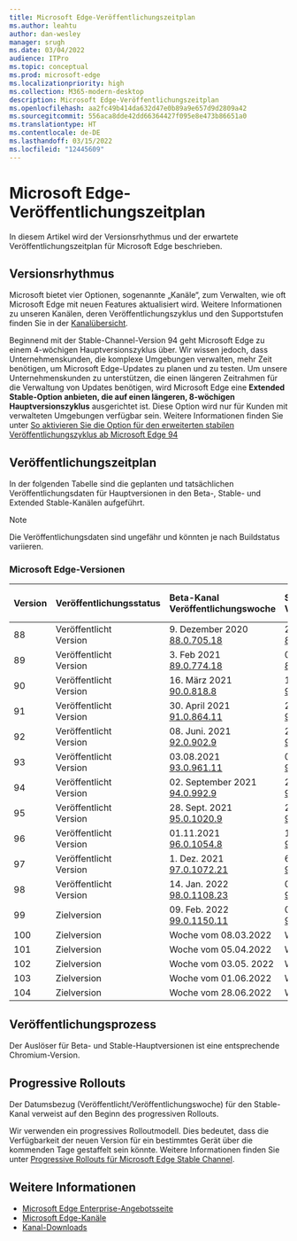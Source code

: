 ```yaml
---
title: Microsoft Edge-Veröffentlichungszeitplan
ms.author: leahtu
author: dan-wesley
manager: srugh
ms.date: 03/04/2022
audience: ITPro
ms.topic: conceptual
ms.prod: microsoft-edge
ms.localizationpriority: high
ms.collection: M365-modern-desktop
description: Microsoft Edge-Veröffentlichungszeitplan
ms.openlocfilehash: aa2fc49b414da632d47e0b89a9e657d9d2809a42
ms.sourcegitcommit: 556aca8dde42dd66364427f095e8e473b86651a0
ms.translationtype: HT
ms.contentlocale: de-DE
ms.lasthandoff: 03/15/2022
ms.locfileid: "12445609"
---
```

# <a name="microsoft-edge-release-schedule"></a>Microsoft Edge-Veröffentlichungszeitplan

In diesem Artikel wird der Versionsrhythmus und der erwartete Veröffentlichungszeitplan für Microsoft Edge beschrieben.

## <a name="release-cadence"></a>Versionsrhythmus

Microsoft bietet vier Optionen, sogenannte „Kanäle“, zum Verwalten, wie oft Microsoft Edge mit neuen Features aktualisiert wird. Weitere Informationen zu unseren Kanälen, deren Veröffentlichungszyklus und den Supportstufen finden Sie in der [Kanalübersicht](./microsoft-edge-channels.md#channel-overview).

Beginnend mit der Stable-Channel-Version 94 geht Microsoft Edge zu einem 4-wöchigen Hauptversionszyklus über. Wir wissen jedoch, dass Unternehmenskunden, die komplexe Umgebungen verwalten, mehr Zeit benötigen, um Microsoft Edge-Updates zu planen und zu testen. Um unsere Unternehmenskunden zu unterstützen, die einen längeren Zeitrahmen für die Verwaltung von Updates benötigen, wird Microsoft Edge eine **Extended Stable-Option anbieten, die auf einen längeren, 8-wöchigen Hauptversionszyklus** ausgerichtet ist. Diese Option wird nur für Kunden mit verwalteten Umgebungen verfügbar sein. Weitere Informationen finden Sie unter [So aktivieren Sie die Option für den erweiterten stabilen Veröffentlichungszyklus ab Microsoft Edge 94](https://blogs.windows.com/msedgedev/2021/07/15/opt-in-extended-stable-release-cycle/)

## <a name="release-schedule"></a>Veröffentlichungszeitplan

In der folgenden Tabelle sind die geplanten und tatsächlichen Veröffentlichungsdaten für Hauptversionen in den Beta-, Stable- und Extended Stable-Kanälen aufgeführt.

> [!NOTE]
> Die Veröffentlichungsdaten sind ungefähr und könnten je nach Buildstatus variieren.

### <a name="microsoft-edge-releases"></a>Microsoft Edge-Versionen

| Version | Veröffentlichungsstatus | Beta-Kanal<br>Veröffentlichungswoche | Stable-Kanal<br>Veröffentlichungswoche | Erweiterter Stable-Kanal<br>Veröffentlichungswoche |
|:-----|:-----|:-----|:-----|:-----|
| 88 | Veröffentlicht<br>Version | 9. Dezember 2020<br>[88.0.705.18](/deployedge/microsoft-edge-relnote-archive-beta-channel#version-88070518-december-9) | 21. Januar 2021<br>[88.0.705.50](/deployedge/microsoft-edge-relnote-archive-stable-channel#version-88070550-january-21)|  |
| 89 | Veröffentlicht<br>Version | 3. Feb 2021<br>[89.0.774.18](/deployedge/microsoft-edge-relnote-archive-beta-channel#version-89077418-february-3) | 08.03.2021<br>[89.0.774.48](/deployedge/microsoft-edge-relnote-archive-stable-channel#version-89077448-march-8) |  |
| 90 | Veröffentlicht<br>Version | 16. März 2021<br>[90.0.818.8](/deployedge/microsoft-edge-relnote-archive-beta-channel#version-9008188-march-16)  | 15. April 2021<BR>[90.0.818.39](/deployedge/microsoft-edge-relnote-archive-stable-channel#version-90081839-april-15) |  |
| 91 | Veröffentlicht<br>Version | 30. April 2021<br>[91.0.864.11](/deployedge/microsoft-edge-relnote-archive-beta-channel#version-91086411-april-30) | 27. Mai 2021<BR>[91.0.864.37](/deployedge/microsoft-edge-relnote-archive-stable-channel#version-91086437-may-27) |  |
| 92 | Veröffentlicht<br>Version | 08. Juni. 2021<br>[92.0.902.9](/deployedge/microsoft-edge-relnote-archive-beta-channel#version-9209029-june-08) | 22. Juli 2021<BR>[92.0.902.55](/deployedge/microsoft-edge-relnote-archive-stable-channel#version-92090255-july-22) |  |
| 93 | Veröffentlicht<br>Version | 03.08.2021<br>[93.0.961.11](/deployedge/microsoft-edge-relnote-beta-channel#version-93096111-August-03) | 02. September 2021<BR>[93.0.961.38](/deployedge/microsoft-edge-relnote-archive-stable-channel#version-93096138-September-02) |  |
| 94 | Veröffentlicht<br>Version | 02. September 2021<br>[94.0.992.9](/deployedge/microsoft-edge-relnote-archive-beta-channel#version-9409929-September-02) | 24. September 2021<BR>[94.0.992.31](/deployedge/microsoft-edge-relnote-archive-stable-channel#version-94099231-September-24) | 24. September 2021<BR>[94.0.992.31](/deployedge/microsoft-edge-relnote-archive-stable-channel#version-94099231-September-24) |
| 95 | Veröffentlicht<br>Version | 28. Sept. 2021<br>[95.0.1020.9](/deployedge/microsoft-edge-relnote-archive-beta-channel#version-95010209-September-28) | 21.10.2021<br>[95.0.1020.30](/deployedge/microsoft-edge-relnote-archive-stable-channel#version-950102030-october-21) | Nicht zutreffend |
| 96 | Veröffentlicht<br>Version  | 01.11.2021<br>[96.0.1054.8](/DeployEdge/microsoft-edge-relnote-archive-beta-channel?branch=pr-en-us-1163#version-96010548-november-1) | 19. Nov. 2021<br>[96.0.1054.29](/deployedge/microsoft-edge-relnote-archive-stable-channel#version-960105429-november-19) | 19. Nov. 2021<br>[96.0.1054.29](/deployedge/microsoft-edge-relnote-archive-stable-channel#version-960105429-november-19) |
| 97 | Veröffentlicht<br>Version | 1. Dez. 2021<br>[97.0.1072.21](/deployedge/microsoft-edge-relnote-archive-beta-channel#version-970107221-december-1) | 6. Jan. 2022<br>[97.0.1072.55](/deployedge/microsoft-edge-relnote-stable-channel#version-970107255-january-6)| Nicht zutreffend  |
| 98 | Veröffentlicht<br>Version | 14. Jan. 2022<br>[98.0.1108.23](/deployedge/microsoft-edge-relnote-archive-beta-channel#version-980110823-january-14) | 03. Feb. 2022<br>[98.0.1108.43](/deployedge/microsoft-edge-relnote-stable-channel?branch=pr-en-us-1449#version-980110843-february-3) | 03. Feb. 2022<br>[98.0.1108.43](/deployedge/microsoft-edge-relnote-stable-channel?branch=pr-en-us-1449#version-980110843-february-3) |
| 99 | Zielversion | 09. Feb. 2022<br>[99.0.1150.11](/deployedge/microsoft-edge-relnote-beta-channel#version-990115011-february-9) | 03. Mrz 2022<br>[99.0.1150.30](/deployedge/microsoft-edge-relnote-stable-channel#version-990115030-march-3) | Nicht zutreffend  |
| 100 | Zielversion | Woche vom 08.03.2022 | Woche vom 31.03.2022 | Woche vom 31.03.2022 |
| 101 | Zielversion | Woche vom 05.04.2022 | Woche vom 28.04.2022 | Nicht zutreffend |
| 102 | Zielversion | Woche vom 03.05. 2022 | Woche vom 26.05. 2022 | Woche vom 26.05. 2022 |
| 103 | Zielversion | Woche vom 01.06.2022 | Woche vom 23.06.2022 | Nicht zutreffend |
| 104 | Zielversion | Woche vom 28.06.2022 | Woche vom 04.08.2022 | Woche vom 04.08.2022 |

## <a name="release-process"></a>Veröffentlichungsprozess

Der Auslöser für Beta- und Stable-Hauptversionen ist eine entsprechende Chromium-Version.

## <a name="progressive-rollouts"></a>Progressive Rollouts

Der Datumsbezug (Veröffentlicht/Veröffentlichungswoche) für den Stable-Kanal verweist auf den Beginn des progressiven Rollouts.

Wir verwenden ein progressives Rolloutmodell. Dies bedeutet, dass die Verfügbarkeit der neuen Version für ein bestimmtes Gerät über die kommenden Tage gestaffelt sein könnte. Weitere Informationen finden Sie unter [Progressive Rollouts für Microsoft Edge Stable Channel](/deployedge/microsoft-edge-update-progressive-rollout).

## <a name="see-also"></a>Weitere Informationen

- [Microsoft Edge Enterprise-Angebotsseite](https://aka.ms/EdgeEnterprise)
- [Microsoft Edge-Kanäle](/deployedge/microsoft-edge-channels)
- [Kanal-Downloads](https://www.microsoft.com/edge/business/download)

